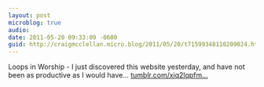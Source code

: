 ```yaml
---
layout: post
microblog: true
audio: 
date: 2011-05-20 09:33:09 -0600
guid: http://craigmcclellan.micro.blog/2011/05/20/t71599348110209024.html
---
```

Loops in Worship - I just discovered this website yesterday, and have not been as productive as I would have... [tumblr.com/xiq2lqpfm...](http://tumblr.com/xiq2lqpfmv)

